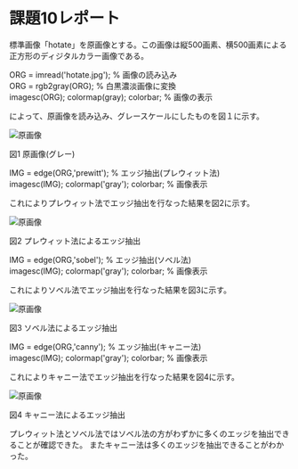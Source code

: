 # 課題10レポート

標準画像「hotate」を原画像とする。この画像は縦500画素、横500画素による正方形のディジタルカラー画像である。

ORG = imread('hotate.jpg'); % 画像の読み込み  
ORG = rgb2gray(ORG); % 白黒濃淡画像に変換  
imagesc(ORG); colormap(gray); colorbar; % 画像の表示  

によって、原画像を読み込み、グレースケールにしたものを図１に示す。  

![原画像](https://github.com/romaika027/16nc027_lecture_image_processing/blob/master/images/kadai10_1.jpg)

図1 原画像(グレー)  

IMG = edge(ORG,'prewitt'); % エッジ抽出(プレウィット法)  
imagesc(IMG); colormap('gray'); colorbar; % 画像表示  

これによりプレウィット法でエッジ抽出を行なった結果を図2に示す。  

![原画像](https://github.com/romaika027/16nc027_lecture_image_processing/blob/master/images/kadai10_2.jpg)

図2 プレウィット法によるエッジ抽出

IMG = edge(ORG,'sobel'); % エッジ抽出(ソベル法)  
imagesc(IMG); colormap('gray'); colorbar; % 画像表示  

これによりソベル法でエッジ抽出を行なった結果を図3に示す。  

![原画像](https://github.com/romaika027/16nc027_lecture_image_processing/blob/master/images/kadai10_3.jpg)

図3 ソベル法によるエッジ抽出

IMG = edge(ORG,'canny'); % エッジ抽出(キャニー法)  
imagesc(IMG); colormap('gray'); colorbar; % 画像表示  

これによりキャニー法でエッジ抽出を行なった結果を図4に示す。 

![原画像](https://github.com/romaika027/16nc027_lecture_image_processing/blob/master/images/kadai10_4.jpg)

図4 キャニー法によるエッジ抽出

プレウィット法とソベル法ではソベル法の方がわずかに多くのエッジを抽出できることが確認できた。
またキャニー法は多くのエッジを抽出できることがわかった。
